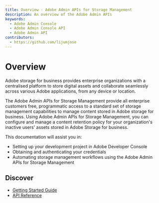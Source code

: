 ```yaml
---
title: Overview - Adobe Admin APIs for Storage Management
description: An overview of the Adobe Admin APIs
keywords:
  - Adobe Admin Console
  - Adobe Admin Console API
  - Adobe Admin API
contributors:
  - https://github.com/lijumjose
---
```


# Overview

Adobe storage for business provides enterprise organizations with a centralised platform to store digital assets and collaborate seamlessly across various Adobe applications, from any device or location.

The Adobe Admin APIs for Storage Management provide all enterprise customers free, programmatic access to a standard set of storage management capabilities to manage content stored in Adobe storage for business. Using Adobe Admin APIs for Storage Management, you can configure and manage a content retention policy for your organization's inactive users' assets stored in Adobe Storage for business.

This documentation will assist you in:

- Setting up your development project in Adobe Developer Console
- Obtaining and authenticating your credentials
- Automating storage management workflows using the Adobe Admin APIs for Storage Management

## Discover

- [Getting Started Guide](./getting-started/index.md)
- [API Reference](../api/index.md)
